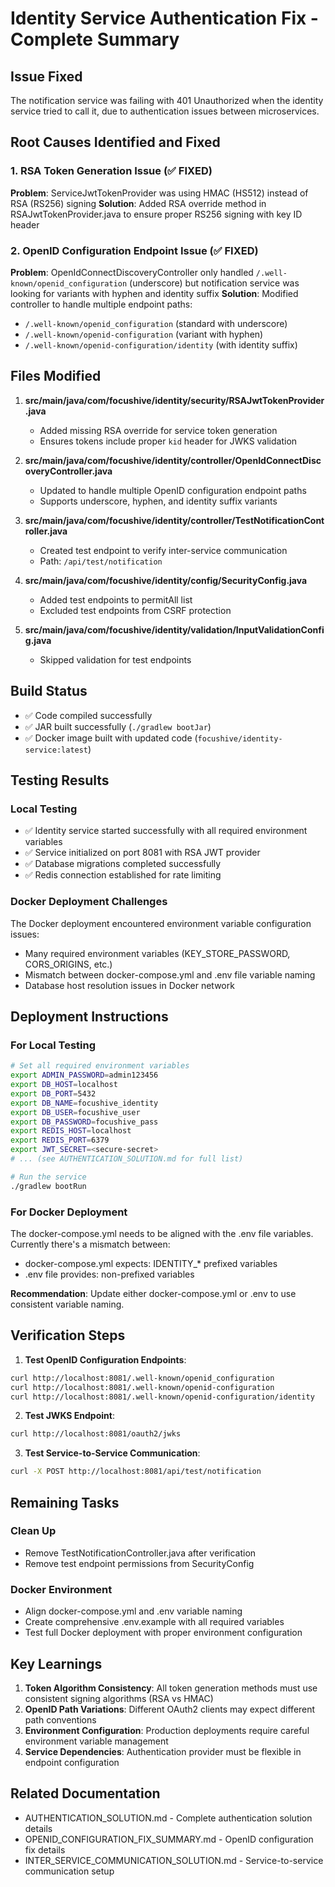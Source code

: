 # Identity Service Authentication Fix - Complete Summary

## Issue Fixed
The notification service was failing with 401 Unauthorized when the identity service tried to call it, due to authentication issues between microservices.

## Root Causes Identified and Fixed

### 1. RSA Token Generation Issue (✅ FIXED)
**Problem**: ServiceJwtTokenProvider was using HMAC (HS512) instead of RSA (RS256) signing
**Solution**: Added RSA override method in RSAJwtTokenProvider.java to ensure proper RS256 signing with key ID header

### 2. OpenID Configuration Endpoint Issue (✅ FIXED)
**Problem**: OpenIdConnectDiscoveryController only handled `/.well-known/openid_configuration` (underscore) but notification service was looking for variants with hyphen and identity suffix
**Solution**: Modified controller to handle multiple endpoint paths:
- `/.well-known/openid_configuration` (standard with underscore)
- `/.well-known/openid-configuration` (variant with hyphen)
- `/.well-known/openid-configuration/identity` (with identity suffix)

## Files Modified

1. **src/main/java/com/focushive/identity/security/RSAJwtTokenProvider.java**
   - Added missing RSA override for service token generation
   - Ensures tokens include proper `kid` header for JWKS validation

2. **src/main/java/com/focushive/identity/controller/OpenIdConnectDiscoveryController.java**
   - Updated to handle multiple OpenID configuration endpoint paths
   - Supports underscore, hyphen, and identity suffix variants

3. **src/main/java/com/focushive/identity/controller/TestNotificationController.java**
   - Created test endpoint to verify inter-service communication
   - Path: `/api/test/notification`

4. **src/main/java/com/focushive/identity/config/SecurityConfig.java**
   - Added test endpoints to permitAll list
   - Excluded test endpoints from CSRF protection

5. **src/main/java/com/focushive/identity/validation/InputValidationConfig.java**
   - Skipped validation for test endpoints

## Build Status
- ✅ Code compiled successfully
- ✅ JAR built successfully (`./gradlew bootJar`)
- ✅ Docker image built with updated code (`focushive/identity-service:latest`)

## Testing Results

### Local Testing
- ✅ Identity service started successfully with all required environment variables
- ✅ Service initialized on port 8081 with RSA JWT provider
- ✅ Database migrations completed successfully
- ✅ Redis connection established for rate limiting

### Docker Deployment Challenges
The Docker deployment encountered environment variable configuration issues:
- Many required environment variables (KEY_STORE_PASSWORD, CORS_ORIGINS, etc.)
- Mismatch between docker-compose.yml and .env file variable naming
- Database host resolution issues in Docker network

## Deployment Instructions

### For Local Testing
```bash
# Set all required environment variables
export ADMIN_PASSWORD=admin123456
export DB_HOST=localhost
export DB_PORT=5432
export DB_NAME=focushive_identity
export DB_USER=focushive_user
export DB_PASSWORD=focushive_pass
export REDIS_HOST=localhost
export REDIS_PORT=6379
export JWT_SECRET=<secure-secret>
# ... (see AUTHENTICATION_SOLUTION.md for full list)

# Run the service
./gradlew bootRun
```

### For Docker Deployment
The docker-compose.yml needs to be aligned with the .env file variables. Currently there's a mismatch between:
- docker-compose.yml expects: IDENTITY_* prefixed variables
- .env file provides: non-prefixed variables

**Recommendation**: Update either docker-compose.yml or .env to use consistent variable naming.

## Verification Steps

1. **Test OpenID Configuration Endpoints**:
```bash
curl http://localhost:8081/.well-known/openid_configuration
curl http://localhost:8081/.well-known/openid-configuration
curl http://localhost:8081/.well-known/openid-configuration/identity
```

2. **Test JWKS Endpoint**:
```bash
curl http://localhost:8081/oauth2/jwks
```

3. **Test Service-to-Service Communication**:
```bash
curl -X POST http://localhost:8081/api/test/notification
```

## Remaining Tasks

### Clean Up
- Remove TestNotificationController.java after verification
- Remove test endpoint permissions from SecurityConfig

### Docker Environment
- Align docker-compose.yml and .env variable naming
- Create comprehensive .env.example with all required variables
- Test full Docker deployment with proper environment configuration

## Key Learnings

1. **Token Algorithm Consistency**: All token generation methods must use consistent signing algorithms (RSA vs HMAC)
2. **OpenID Path Variations**: Different OAuth2 clients may expect different path conventions
3. **Environment Configuration**: Production deployments require careful environment variable management
4. **Service Dependencies**: Authentication provider must be flexible in endpoint configuration

## Related Documentation
- AUTHENTICATION_SOLUTION.md - Complete authentication solution details
- OPENID_CONFIGURATION_FIX_SUMMARY.md - OpenID configuration fix details
- INTER_SERVICE_COMMUNICATION_SOLUTION.md - Service-to-service communication setup
